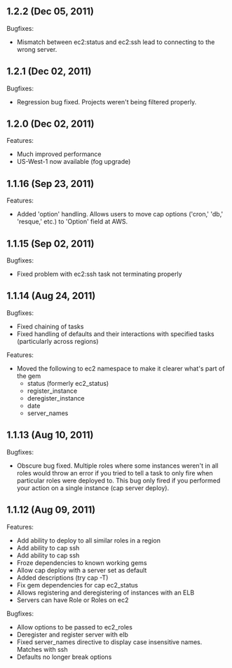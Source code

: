 ## 1.2.2 (Dec 05, 2011)

Bugfixes:

  - Mismatch between ec2:status and ec2:ssh lead to connecting to the wrong server.

## 1.2.1 (Dec 02, 2011)

Bugfixes:

  - Regression bug fixed. Projects weren't being filtered properly.
  
## 1.2.0 (Dec 02, 2011)

Features:

  - Much improved performance
  - US-West-1 now available (fog upgrade)
  
## 1.1.16 (Sep 23, 2011)

Features:

  - Added 'option' handling. Allows users to move cap options ('cron,' 'db,' 'resque,' etc.) to 'Option' field at AWS.

## 1.1.15 (Sep 02, 2011)

Bugfixes:

  - Fixed problem with ec2:ssh task not terminating properly

## 1.1.14 (Aug 24, 2011)

Bugfixes:

  - Fixed chaining of tasks
  - Fixed handling of defaults and their interactions with specified tasks (particularly across regions)
  
Features:

  - Moved the following to ec2 namespace to make it clearer what's part of the gem
    - status (formerly ec2_status)
    - register_instance
    - deregister_instance
    - date
    - server_names


## 1.1.13 (Aug 10, 2011)

Bugfixes:

  - Obscure bug fixed. Multiple roles where some instances weren't in all roles would throw an error if you tried to tell a task to only fire when particular roles were deployed to. This bug only fired if you performed your action on a single instance (cap server deploy).

## 1.1.12 (Aug 09, 2011)

Features:

  - Add ability to deploy to all similar roles in a region
  - Add ability to cap ssh <ec2 index number>
  - Add ability to cap ssh <instance name>
  - Froze dependencies to known working gems
  - Allow cap deploy with a server set as default
  - Added descriptions (try cap -T)
  - Fix gem dependencies for cap ec2_status
  - Allows registering and deregistering of instances with an ELB
  - Servers can have Role or Roles on ec2


Bugfixes:

  - Allow options to be passed to ec2_roles
  - Deregister and register server with elb
  - Fixed server_names directive to display case insensitive names. Matches with ssh
  - Defaults no longer break options
